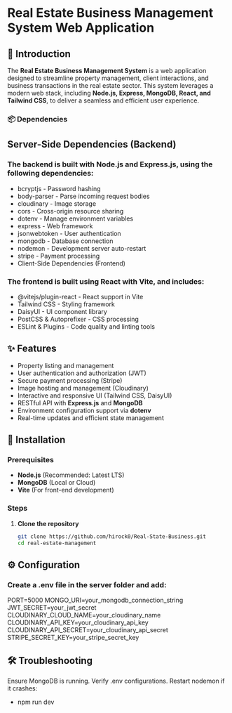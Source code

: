# Real Estate Business Management System Web Application

## 📌 Introduction

The **Real Estate Business Management System** is a web application designed to streamline property management, client interactions, and business transactions in the real estate sector. This system leverages a modern web stack, including **Node.js, Express, MongoDB, React, and Tailwind CSS**, to deliver a seamless and efficient user experience.

### 📦 Dependencies
## Server-Side Dependencies (Backend)
### The backend is built with Node.js and Express.js, using the following dependencies:

- bcryptjs - Password hashing
- body-parser - Parse incoming request bodies
- cloudinary - Image storage
- cors - Cross-origin resource sharing
- dotenv - Manage environment variables
- express - Web framework
- jsonwebtoken - User authentication
- mongodb - Database connection
- nodemon - Development server auto-restart
- stripe - Payment processing
- Client-Side Dependencies (Frontend)

  
### The frontend is built using React with Vite, and includes:

- @vitejs/plugin-react - React support in Vite
- Tailwind CSS - Styling framework
- DaisyUI - UI component library
- PostCSS & Autoprefixer - CSS processing
- ESLint & Plugins - Code quality and linting tools

## ✨ Features

- Property listing and management
- User authentication and authorization (JWT)
- Secure payment processing (Stripe)
- Image hosting and management (Cloudinary)
- Interactive and responsive UI (Tailwind CSS, DaisyUI)
- RESTful API with **Express.js** and **MongoDB**
- Environment configuration support via **dotenv**
- Real-time updates and efficient state management

## 🔧 Installation

### Prerequisites
- **Node.js** (Recommended: Latest LTS)
- **MongoDB** (Local or Cloud)
- **Vite** (For front-end development)

### Steps

1. **Clone the repository**
   ```sh
   git clone https://github.com/hirock0/Real-State-Business.git
   cd real-estate-management

  ## ⚙️ Configuration
### Create a .env file in the server folder and add:

PORT=5000
MONGO_URI=your_mongodb_connection_string
JWT_SECRET=your_jwt_secret
CLOUDINARY_CLOUD_NAME=your_cloudinary_name
CLOUDINARY_API_KEY=your_cloudinary_api_key
CLOUDINARY_API_SECRET=your_cloudinary_api_secret
STRIPE_SECRET_KEY=your_stripe_secret_key

## 🛠️ Troubleshooting
Ensure MongoDB is running.
Verify .env configurations.
Restart nodemon if it crashes:

- npm run dev
